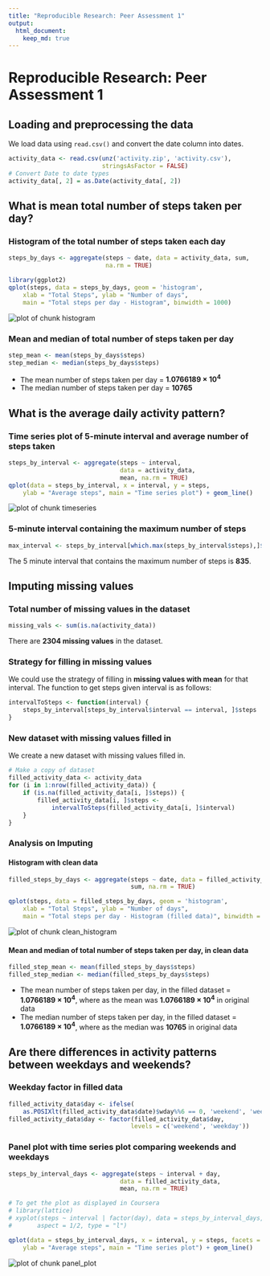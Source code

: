 ```yaml
---
title: "Reproducible Research: Peer Assessment 1"
output:
  html_document:
    keep_md: true
---
```


# Reproducible Research: Peer Assessment 1

## Loading and preprocessing the data

We load data using `read.csv()` and convert the date column into dates.


```r
activity_data <- read.csv(unz('activity.zip', 'activity.csv'),
                          stringsAsFactor = FALSE)
# Convert Date to date types
activity_data[, 2] = as.Date(activity_data[, 2])
```

## What is mean total number of steps taken per day?

### Histogram of the total number of steps taken each day


```r
steps_by_days <- aggregate(steps ~ date, data = activity_data, sum,
                           na.rm = TRUE)

library(ggplot2)
qplot(steps, data = steps_by_days, geom = 'histogram',
    xlab = "Total Steps", ylab = "Number of days",
    main = "Total steps per day - Histogram", binwidth = 1000)
```

![plot of chunk histogram](figure/histogram-1.png) 

### Mean and median of total number of steps taken per day


```r
step_mean <- mean(steps_by_days$steps)
step_median <- median(steps_by_days$steps)
```
* The mean number of steps taken per day = **1.0766189 &times; 10<sup>4</sup>**
* The median number of steps taken per day = **10765**


## What is the average daily activity pattern?

### Time series plot of 5-minute interval and average number of steps taken


```r
steps_by_interval <- aggregate(steps ~ interval,
                               data = activity_data,
                               mean, na.rm = TRUE)
qplot(data = steps_by_interval, x = interval, y = steps,
    ylab = "Average steps", main = "Time series plot") + geom_line()
```

![plot of chunk timeseries](figure/timeseries-1.png) 

### 5-minute interval containing the maximum number of steps


```r
max_interval <- steps_by_interval[which.max(steps_by_interval$steps),]$interval
```
The 5 minute interval that contains the maximum number of steps is
**835**.

## Imputing missing values

### Total number of missing values in the dataset


```r
missing_vals <- sum(is.na(activity_data))
```
There are **2304 missing values** in the dataset.

### Strategy for filling in missing values

We could use the strategy of filling in **missing values with mean** for that
 interval. The function to get steps given interval is as follows:


```r
intervalToSteps <- function(interval) {
    steps_by_interval[steps_by_interval$interval == interval, ]$steps
}
```

### New dataset with missing values filled in

We create a new dataset with missing values filled in.


```r
# Make a copy of dataset
filled_activity_data <- activity_data
for (i in 1:nrow(filled_activity_data)) {
    if (is.na(filled_activity_data[i, ]$steps)) {
        filled_activity_data[i, ]$steps <-
            intervalToSteps(filled_activity_data[i, ]$interval)
    }
}
```

### Analysis on Imputing

#### Histogram with clean data


```r
filled_steps_by_days <- aggregate(steps ~ date, data = filled_activity_data,
                                  sum, na.rm = TRUE)

qplot(steps, data = filled_steps_by_days, geom = 'histogram',
    xlab = "Total Steps", ylab = "Number of days",
    main = "Total steps per day - Histogram (filled data)", binwidth = 1000)
```

![plot of chunk clean_histogram](figure/clean_histogram-1.png) 

#### Mean and median of total number of steps taken per day, in clean data


```r
filled_step_mean <- mean(filled_steps_by_days$steps)
filled_step_median <- median(filled_steps_by_days$steps)
```
* The mean number of steps taken per day, in the filled dataset
= **1.0766189 &times; 10<sup>4</sup>**, where as the mean was **1.0766189 &times; 10<sup>4</sup>** in original data
* The median number of steps taken per day, in the filled dataset
= **1.0766189 &times; 10<sup>4</sup>**, where as the median was
**10765** in original data

## Are there differences in activity patterns between weekdays and weekends?

### Weekday factor in filled data


```r
filled_activity_data$day <- ifelse(
    as.POSIXlt(filled_activity_data$date)$wday%%6 == 0, 'weekend', 'weekday')
filled_activity_data$day <- factor(filled_activity_data$day,
                                  levels = c('weekend', 'weekday'))
```

### Panel plot with time series plot comparing weekends and weekdays


```r
steps_by_interval_days <- aggregate(steps ~ interval + day,
                               data = filled_activity_data,
                               mean, na.rm = TRUE)

# To get the plot as displayed in Coursera
# library(lattice)
# xyplot(steps ~ interval | factor(day), data = steps_by_interval_days,
#       aspect = 1/2, type = "l")

qplot(data = steps_by_interval_days, x = interval, y = steps, facets = ~ day,
    ylab = "Average steps", main = "Time series plot") + geom_line()
```

![plot of chunk panel_plot](figure/panel_plot-1.png) 
